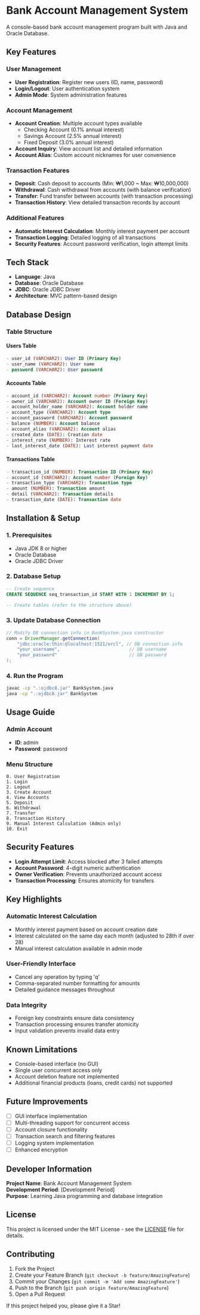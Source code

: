 # Bank Account Management System

A console-based bank account management program built with Java and Oracle Database.

## Key Features

### User Management
- **User Registration**: Register new users (ID, name, password)
- **Login/Logout**: User authentication system
- **Admin Mode**: System administration features

### Account Management
- **Account Creation**: Multiple account types available
  - Checking Account (0.1% annual interest)
  - Savings Account (2.5% annual interest)
  - Fixed Deposit (3.0% annual interest)
- **Account Inquiry**: View account list and detailed information
- **Account Alias**: Custom account nicknames for user convenience

### Transaction Features
- **Deposit**: Cash deposit to accounts (Min: ₩1,000 ~ Max: ₩10,000,000)
- **Withdrawal**: Cash withdrawal from accounts (with balance verification)
- **Transfer**: Fund transfer between accounts (with transaction processing)
- **Transaction History**: View detailed transaction records by account

### Additional Features
- **Automatic Interest Calculation**: Monthly interest payment per account
- **Transaction Logging**: Detailed logging of all transactions
- **Security Features**: Account password verification, login attempt limits

## Tech Stack

- **Language**: Java
- **Database**: Oracle Database
- **JDBC**: Oracle JDBC Driver
- **Architecture**: MVC pattern-based design

## Database Design

### Table Structure

#### Users Table
```sql
- user_id (VARCHAR2): User ID (Primary Key)
- user_name (VARCHAR2): User name
- password (VARCHAR2): User password
```

#### Accounts Table
```sql
- account_id (VARCHAR2): Account number (Primary Key)
- owner_id (VARCHAR2): Account owner ID (Foreign Key)
- account_holder_name (VARCHAR2): Account holder name
- account_type (VARCHAR2): Account type
- account_password (VARCHAR2): Account password
- balance (NUMBER): Account balance
- account_alias (VARCHAR2): Account alias
- created_date (DATE): Creation date
- interest_rate (NUMBER): Interest rate
- last_interest_date (DATE): Last interest payment date
```

#### Transactions Table
```sql
- transaction_id (NUMBER): Transaction ID (Primary Key)
- account_id (VARCHAR2): Account number (Foreign Key)
- transaction_type (VARCHAR2): Transaction type
- amount (NUMBER): Transaction amount
- detail (VARCHAR2): Transaction details
- transaction_date (DATE): Transaction date
```

## Installation & Setup

### 1. Prerequisites
- Java JDK 8 or higher
- Oracle Database
- Oracle JDBC Driver

### 2. Database Setup
```sql
-- Create sequence
CREATE SEQUENCE seq_transaction_id START WITH 1 INCREMENT BY 1;

-- Create tables (refer to the structure above)
```

### 3. Update Database Connection
```java
// Modify DB connection info in BankSystem.java constructor
conn = DriverManager.getConnection(
    "jdbc:oracle:thin:@localhost:1521/orcl", // DB connection info
    "your_username",                          // DB username
    "your_password"                           // DB password
);
```

### 4. Run the Program
```bash
javac -cp ".:ojdbc8.jar" BankSystem.java
java -cp ".:ojdbc8.jar" BankSystem
```

## Usage Guide

### Admin Account
- **ID**: admin
- **Password**: password

### Menu Structure
```
0. User Registration
1. Login
2. Logout
3. Create Account
4. View Accounts
5. Deposit
6. Withdrawal
7. Transfer
8. Transaction History
9. Manual Interest Calculation (Admin only)
10. Exit
```

## Security Features

- **Login Attempt Limit**: Access blocked after 3 failed attempts
- **Account Password**: 4-digit numeric authentication
- **Owner Verification**: Prevents unauthorized account access
- **Transaction Processing**: Ensures atomicity for transfers

## Key Highlights

### Automatic Interest Calculation
- Monthly interest payment based on account creation date
- Interest calculated on the same day each month (adjusted to 28th if over 28)
- Manual interest calculation available in admin mode

### User-Friendly Interface
- Cancel any operation by typing 'q'
- Comma-separated number formatting for amounts
- Detailed guidance messages throughout

### Data Integrity
- Foreign key constraints ensure data consistency
- Transaction processing ensures transfer atomicity
- Input validation prevents invalid data entry

## Known Limitations

- Console-based interface (no GUI)
- Single user concurrent access only
- Account deletion feature not implemented
- Additional financial products (loans, credit cards) not supported

## Future Improvements

- [ ] GUI interface implementation
- [ ] Multi-threading support for concurrent access
- [ ] Account closure functionality
- [ ] Transaction search and filtering features
- [ ] Logging system implementation
- [ ] Enhanced encryption

## Developer Information

**Project Name**: Bank Account Management System  
**Development Period**: [Development Period]  
**Purpose**: Learning Java programming and database integration

## License

This project is licensed under the MIT License - see the [LICENSE](LICENSE) file for details.

## Contributing

1. Fork the Project
2. Create your Feature Branch (`git checkout -b feature/AmazingFeature`)
3. Commit your Changes (`git commit -m 'Add some AmazingFeature'`)
4. Push to the Branch (`git push origin feature/AmazingFeature`)
5. Open a Pull Request




If this project helped you, please give it a Star!
